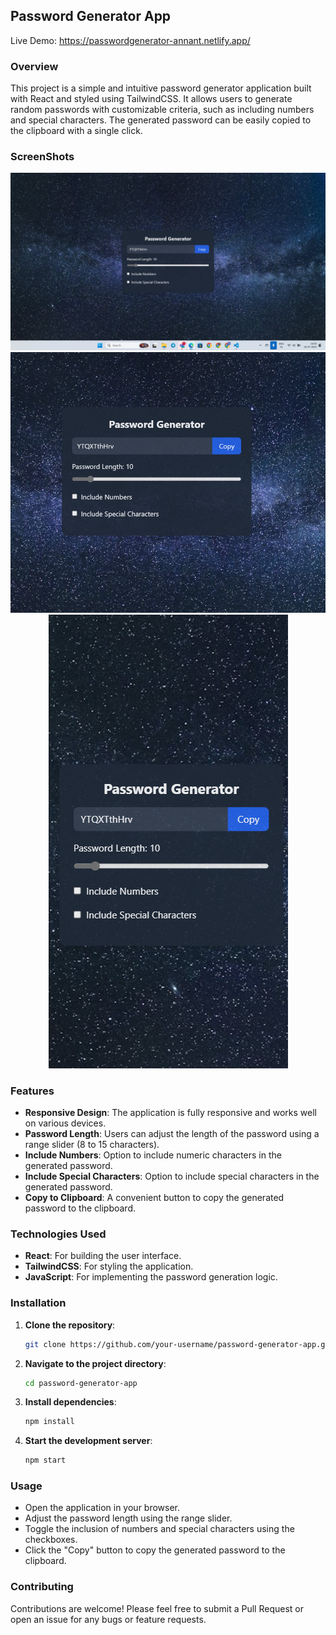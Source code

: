 ## Password Generator App
Live Demo: https://passwordgenerator-annant.netlify.app/

### Overview
This project is a simple and intuitive password generator application built with React and styled using TailwindCSS. It allows users to generate random passwords with customizable criteria, such as including numbers and special characters. The generated password can be easily copied to the clipboard with a single click.

### ScreenShots

<div align="center">
  <img src='./public/1.png'>
  <img src='./public/2.png'>
  <img src='./public/3.png'>
  </div>

### Features
- **Responsive Design**: The application is fully responsive and works well on various devices.
- **Password Length**: Users can adjust the length of the password using a range slider (8 to 15 characters).
- **Include Numbers**: Option to include numeric characters in the generated password.
- **Include Special Characters**: Option to include special characters in the generated password.
- **Copy to Clipboard**: A convenient button to copy the generated password to the clipboard.

### Technologies Used
- **React**: For building the user interface.
- **TailwindCSS**: For styling the application.
- **JavaScript**: For implementing the password generation logic.

### Installation
1. **Clone the repository**:
    ```bash
    git clone https://github.com/your-username/password-generator-app.git
    ```
2. **Navigate to the project directory**:
    ```bash
    cd password-generator-app
    ```
3. **Install dependencies**:
    ```bash
    npm install
    ```
4. **Start the development server**:
    ```bash
    npm start
    ```

### Usage
- Open the application in your browser.
- Adjust the password length using the range slider.
- Toggle the inclusion of numbers and special characters using the checkboxes.
- Click the "Copy" button to copy the generated password to the clipboard.

### Contributing
Contributions are welcome! Please feel free to submit a Pull Request or open an issue for any bugs or feature requests.
